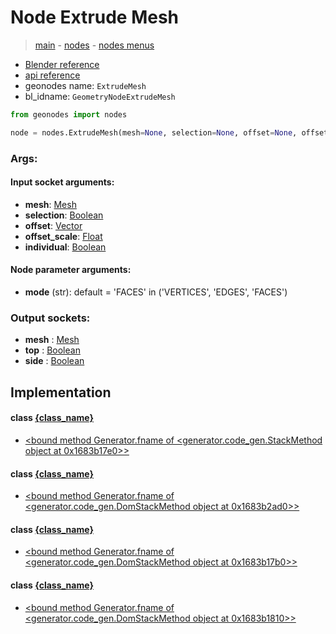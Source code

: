 # Node Extrude Mesh

> [main](../structure.md) - [nodes](nodes.md) - [nodes menus](nodes_menus.md)

- [Blender reference](https://docs.blender.org/manual/en/latest/modeling/geometry_nodes/mesh/extrude_mesh.html)
- [api reference](https://docs.blender.org/api/current/bpy.types.GeometryNodeExtrudeMesh.html)
- geonodes name: `ExtrudeMesh`
- bl_idname: `GeometryNodeExtrudeMesh`

```python
from geonodes import nodes

node = nodes.ExtrudeMesh(mesh=None, selection=None, offset=None, offset_scale=None, individual=None, mode='FACES')
```

### Args:

#### Input socket arguments:

- **mesh**: [Mesh](Mesh.md)
- **selection**: [Boolean](Boolean.md)
- **offset**: [Vector](Vector.md)
- **offset_scale**: [Float](Float.md)
- **individual**: [Boolean](Boolean.md)

#### Node parameter arguments:

- **mode** (str): default = 'FACES' in ('VERTICES', 'EDGES', 'FACES')

### Output sockets:

- **mesh** : [Mesh](Mesh.md)
- **top** : [Boolean](Boolean.md)
- **side** : [Boolean](Boolean.md)

## Implementation

#### class [{class_name}]({class_name}.md)

 - [<bound method Generator.fname of <generator.code_gen.StackMethod object at 0x1683b17e0>>](Mesh.md#extrude)
#### class [{class_name}]({class_name}.md)

 - [<bound method Generator.fname of <generator.code_gen.DomStackMethod object at 0x1683b2ad0>>](Vertex.md#extrude)
#### class [{class_name}]({class_name}.md)

 - [<bound method Generator.fname of <generator.code_gen.DomStackMethod object at 0x1683b17b0>>](Face.md#extrude)
#### class [{class_name}]({class_name}.md)

 - [<bound method Generator.fname of <generator.code_gen.DomStackMethod object at 0x1683b1810>>](Edge.md#extrude)
